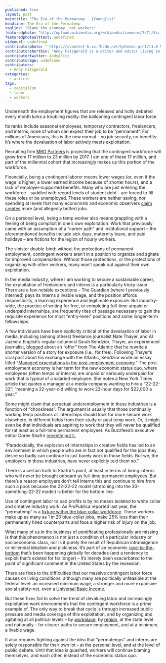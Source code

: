 ```yaml
---
published: true
layout: post
maintitle: "The Era of the Permatemp - {Young}ist"
headline: The Era of the Permatemp
tagline: "Blame the economy, not workers"
featuredphoto: "http://upload.wikimedia.org/wikipedia/commons/7/7f/Scriptorium-monk-at-work.jpg"
featuredphotoalttext: undefined
videourl: undefined
contributorphoto: " https://scontent-b.xx.fbcdn.net/hphotos-prn1/t1.0-9/189671_10150126163746870_636942_n.jpg"
contributorshortbio: "Andy Fitzgerald is a writer and editor living in Brooklyn. His work has appeared in The Guardian and The Christian Science Monitor. "
contributortwitter: AndyAFitz
contributorage: undefined
contributors: 
  - Andy Fitzgerald
categories: 
  - article
tags: 
  - capitalism
  - labor
  - workers
---
```


Underneath the employment figures that are released and hotly debated every month lurks a troubling reality: the ballooning contingent labor force. 

Its ranks include seasonal employees, temporary contractors, freelancers, and interns, none of whom can expect their job to be “permanent”. For millions of Americans, this is the new normal – no job security, no benefits: it’s where the devaluation of labor actively meets exploitation.

Recruiting firm [MBO Partners](http://www.cbsnews.com/news/temp-work-raises-long-term-questions-for-economy/) is projecting that the contingent workforce will grow from 17 million to 23 million by 2017. I am one of these 17 million, and part of the millennial cohort that increasingly makes up this portion of the workforce. 

Financially, being a contingent laborer means lower wages (or, even if the wage is higher, a lower earned income because of shorter hours), and a lack of employer-supported benefits.  Many who are just entering the workforce – saddled with record levels of student debt – are forced to fill these roles or be unemployed. These workers are neither saving, nor spending at levels that many economists and economic observers [claim creates](http://business.time.com/2013/12/20/finally-americans-are-spending-more-exactly-what-the-economy-needs/) more (and allegedly better) jobs.

On a personal level, being a temp worker also means grappling with a feeling of being complicit in one’s own exploitation. Work that previously came with an assumption of a “career path” and institutional support – the aforementioned benefits include sick days, maternity leave, and paid holidays – are fictions for the legion of hourly workers.

The sinister double-bind: without the protections of permanent employment, contingent workers aren’t in a position to organize and agitate for improved compensation. Without those protections, or the protections of organizing with other workers, many won’t speak out against their own exploitation.

In the media industry, where I am working to secure a sustainable career, the exploitation of freelancers and interns is a particularly tricky issue. There are a few notable exceptions – The Guardian (where I previously interned) pays its interns a livable wage, and the position affords responsibility, a learning experience and legitimate exposure. But industry-wide, the practice of writing for free, or completing full-time unpaid or underpaid internships, are frequently rites of passage necessary to gain the requisite experience for most “entry-level” positions and some longer-term fellowships. 

A few individuals have been explicitly critical of the devaluation of labor in media, including (among others) freelance journalist Nate Thayer, and Al Jazeera English’s regular columnist Sarah Kendzior. Thayer, an experienced journalist, [blogged](http://www.nate-thayer.com/a-day-in-the-life-of-a-freelance-journalist-2013/) about an “offer” from The Atlantic that he rewrite a shorter version of a story for exposure (i.e., for free). Following Thayer’s viral post about his exchange with the Atlantic, Kendzior wrote an essay titled “[Managed expectations in the post-employment economy](http://www.aljazeera.com/indepth/opinion/2013/03/201331116423560886.html).” The post-employment economy is her term for the new economic status quo, where employees (often temps or interns) are unpaid or seriously underpaid for work that is typical of a salaried employee. She notes a New York Times article that quotes a manager at a media company wanting to hire a “22-22-22”: “meaning a 22-year-old willing to work 22-hour days for $22,000 a year.”

Some might claim that perpetual underemployment in these industries is a function of “choosiness”. The argument is usually that those continually working temp positions or internships should look for more secure work elsewhere, in different fields from their study or past temp work. Or, it might even be that individuals are aspiring to work that they will never be qualified for (at least as a full-time permanent employee). As Buzzfeed’s executive editor Doree Shafrir [recently put it](http://www.buzzfeed.com/doree/can-the-intern-hamster-wheel-be-stopped), 

“Paradoxically, the explosion of internships in creative fields has led to an environment in which people who are in fact not qualified for the jobs they desire so badly can continue to just barely work in those fields. But we, the employers in those industries, have never explicitly told them no.”

There is a certain truth to Shafrir’s point, at least in terms of hiring interns who will never be brought onboard as full-time permanent employees. But there’s a reason employers don’t tell interns this and continue to hire from such a pool: because the 22-22-22 model (stretching into the 30-something-22-22 model) is better for the bottom line. 

Use of contingent labor to pad profits is by no means isolated to white collar and creative industry work. As ProPublica reported last year, the “permatemp” is a [fixture within the blue-collar workforce](http://www.propublica.org/article/the-expendables-how-the-temps-who-power-corporate-giants-are-getting-crushe). These workers make up as many as 1 in 20 blue-collar jobs, make 25% less than their permanently hired counterparts and face a higher risk of injury on the job.

What many of us in the business of pontificating professionally are missing is that this phenomenon is not just a condition of a particular industry or socioeconomic class, nor is it purely the result of Republican intransigence or millennial idealism and pickiness. It’s part of an economic [race-to-the-bottom](http://www.economist.com/blogs/freeexchange/2013/11/labour-standards) that’s been happening globally for decades (and a tendency to exploit that’s existed for far longer) – it’s merely been exacerbated to the point of significant comment in the United States by the recession.

There are fixes to the difficulties that our massive contingent labor force causes on living conditions, although many are politically unfeasible at the federal level: an increased minimum wage, a stronger and more expansive social safety-net, even a [Universal Basic Income](http://www.economonitor.com/dolanecon/2014/01/27/a-universal-basic-income-conservative-progressive-and-libertarian-perspectives-part-3-of-a-series/). 

But these fixes fail to solve the trend of devaluing labor and increasingly exploitative work environments that the contingent workforce is a prime example of. The only way to break that cycle is through increased public pressure and media coverage of this exploitation, and by organizing and agitating at all political levels – by [workplace](http://www.propublica.org/article/nation-institute-to-pay-interns-minimum-wage), by [region](http://fightfor15.org/en/), at the state level and nationally – for clearer paths to secure employment, and at a minimum, a livable wage. 

It also requires fighting against the idea that “permatemps” and interns are solely responsible for their own lot – at the personal level, and at the level of public debate. Until that idea is quashed, workers will continue blaming themselves, and each other, instead of the economic status quo.
